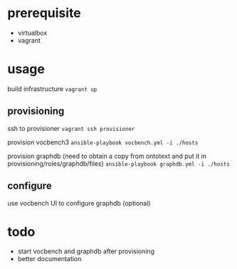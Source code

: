 # prerequisite
- virtualbox
- vagrant

# usage
build infrastructure
```vagrant up```

## provisioning
ssh to provisioner
```vagrant ssh provisioner```

provision vocbench3
```ansible-playbook vocbench.yml -i ./hosts```

provision graphdb (need to obtain a copy from ontotext and put it in provisioning/roles/graphdb/files)
```ansible-playbook graphdb.yml -i ./hosts```

## configure
use vocbench UI to configure graphdb (optional)

# todo
- start vocbench and graphdb after provisioning
- better documentation
